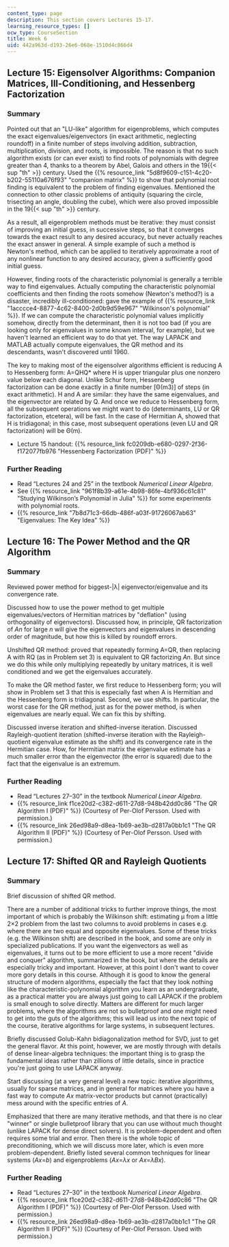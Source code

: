 ```yaml
---
content_type: page
description: This section covers Lectures 15-17.
learning_resource_types: []
ocw_type: CourseSection
title: Week 6
uid: 442a963d-d193-26e6-068e-1510d4c866d4
---
```


Lecture 15: Eigensolver Algorithms: Companion Matrices, Ill-Conditioning, and Hessenberg Factorization
------------------------------------------------------------------------------------------------------

### Summary

Pointed out that an "LU-like" algorithm for eigenproblems, which computes the exact eigenvalues/eigenvectors (in exact arithmetic, neglecting roundoff) in a finite number of steps involving addition, subtraction, multiplication, division, and roots, is impossible. The reason is that no such algorithm exists (or can ever exist) to find roots of polynomials with degree greater than 4, thanks to a theorem by Abel, Galois and others in the 19{{< sup "th" >}} century. Used the {{% resource_link "5d8f9609-c151-4c20-b202-55110a676f93" "companion matrix" %}} to show that polynomial root finding is equivalent to the problem of finding eigenvalues. Mentioned the connection to other classic problems of antiquity (squaring the circle, trisecting an angle, doubling the cube), which were also proved impossible in the 19{{< sup "th" >}} century.

As a result, all eigenproblem methods must be iterative: they must consist of improving an initial guess, in successive steps, so that it converges towards the exact result to any desired accuracy, but never actually reaches the exact answer in general. A simple example of such a method is Newton's method, which can be applied to iteratively approximate a root of any nonlinear function to any desired accuracy, given a sufficiently good initial guess.

However, finding roots of the characteristic polynomial is generally a terrible way to find eigenvalues. Actually computing the characteristic polynomial coefficients and then finding the roots somehow (Newton's method?) is a disaster, incredibly ill-conditioned: gave the example of {{% resource_link "1acccce4-8877-4c62-8400-2d0b9d59e967" "Wilkinson's polynomial" %}}. If we can compute the characteristic polynomial values implicitly somehow, directly from the determinant, then it is not too bad (if you are looking only for eigenvalues in some known interval, for example), but we haven't learned an efficient way to do that yet. The way LAPACK and MATLAB actually compute eigenvalues, the QR method and its descendants, wasn't discovered until 1960.

The key to making most of the eigensolver algorithms efficient is reducing A to Hessenberg form: A=QHQ\* where H is upper triangular plus one nonzero value below each diagonal. Unlike Schur form, Hessenberg factorization can be done exactly in a finite number \[Θ(m3)\] of steps (in exact arithmetic). H and A are similar: they have the same eigenvalues, and the eigenvector are related by Q. And once we reduce to Hessenberg form, all the subsequent operations we might want to do (determinants, LU or QR factorization, etcetera), will be fast. In the case of Hermitian A, showed that H is tridiagonal; in this case, most subsequent operations (even LU and QR factorization) will be Θ(m).

*   Lecture 15 handout: {{% resource_link fc0209db-e680-0297-2f36-f172077fb976 "Hessenberg Factorization (PDF)" %}}

### Further Reading

*   Read “Lectures 24 and 25” in the textbook _Numerical Linear Algebra_.
*   See {{% resource_link "961f8b39-a61e-4b98-86fe-4bf936c61c81" "Studying Wilkinson’s Polynomial in Julia" %}} for some experiments with polynomial roots.
*   {{% resource_link "7b8d71c3-66db-486f-a03f-91726067ab63" "Eigenvalues: The Key Idea" %}}

Lecture 16: The Power Method and the QR Algorithm
-------------------------------------------------

### Summary

Reviewed power method for biggest-|λ| eigenvector/eigenvalue and its convergence rate.

Discussed how to use the power method to get multiple eigenvalues/vectors of Hermitian matrices by "deflation" (using orthogonality of eigenvectors). Discussed how, in principle, QR factorization of _An_ for large _n_ will give the eigenvectors and eigenvalues in descending order of magnitude, but how this is killed by roundoff errors.

Unshifted QR method: proved that repeatedly forming A=QR, then replacing A with RQ (as in Problem set 3) is equivalent to QR factorizing _An_. But since we do this while only multiplying repeatedly by unitary matrices, it is well conditioned and we get the eigenvalues accurately.

To make the QR method faster, we first reduce to Hessenberg form; you will show in Problem set 3 that this is especially fast when A is Hermitian and the Hessenberg form is tridiagonal. Second, we use shifts. In particular, the worst case for the QR method, just as for the power method, is when eigenvalues are nearly equal. We can fix this by shifting.

Discussed inverse iteration and shifted-inverse iteration. Discussed Rayleigh-quotient iteration (shifted-inverse iteration with the Rayleigh-quotient eigenvalue estimate as the shift) and its convergence rate in the Hermitian case. How, for Hermitian matrix the eigenvalue estimate has a much smaller error than the eigenvector (the error is squared) due to the fact that the eigenvalue is an extremum.

### Further Reading

*   Read “Lectures 27–30” in the textbook _Numerical Linear Algebra_.
*   {{% resource_link f1ce20d2-c382-d611-27d8-948b42dd0c86 "The QR Algorithm I (PDF)" %}} (Courtesy of Per-Olof Persson. Used with permission.)
*   {{% resource_link 26ed98a9-d8ea-1b69-ae3b-d2817a0bb1c1 "The QR Algorithm II (PDF)" %}} (Courtesy of Per-Olof Persson. Used with permission.)

Lecture 17: Shifted QR and Rayleigh Quotients
---------------------------------------------

### Summary

Brief discussion of shifted QR method.

There are a number of additional tricks to further improve things, the most important of which is probably the Wilkinson shift: estimating μ from a little 2×2 problem from the last two columns to avoid problems in cases e.g. where there are two equal and opposite eigenvalues. Some of these tricks (e.g. the Wilkinson shift) are described in the book, and some are only in specialized publications. If you want the eigenvectors as well as eigenvalues, it turns out to be more efficient to use a more recent "divide and conquer" algorithm, summarized in the book, but where the details are especially tricky and important. However, at this point I don't want to cover more gory details in this course. Although it is good to know the general structure of modern algorithms, especially the fact that they look nothing like the characteristic-polynomial algorithm you learn as an undergraduate, as a practical matter you are always just going to call LAPACK if the problem is small enough to solve directly. Matters are different for much larger problems, where the algorithms are not so bulletproof and one might need to get into the guts of the algorithms; this will lead us into the next topic of the course, iterative algorithms for large systems, in subsequent lectures.

Briefly discussed Golub-Kahn bidiagonalization method for SVD, just to get the general flavor. At this point, however, we are mostly through with details of dense linear-algebra techniques: the important thing is to grasp the fundamental ideas rather than zillions of little details, since in practice you're just going to use LAPACK anyway.

Start discussing (at a very general level) a new topic: iterative algorithms, usually for sparse matrices, and in general for matrices where you have a fast way to compute _Ax_ matrix-vector products but cannot (practically) mess around with the specific entries of _A_.

Emphasized that there are many iterative methods, and that there is no clear "winner" or single bulletproof library that you can use without much thought (unlike LAPACK for dense direct solvers). It is problem-dependent and often requires some trial and error. Then there is the whole topic of preconditioning, which we will discuss more later, which is even more problem-dependent. Briefly listed several common techniques for linear systems (_Ax_\=_b_) and eigenproblems (_Ax_\=_λx_ or _Ax_\=_λBx_).

### Further Reading

*   Read “Lectures 27–30” in the textbook _Numerical Linear Algebra_.
*   {{% resource_link f1ce20d2-c382-d611-27d8-948b42dd0c86 "The QR Algorithm I (PDF)" %}} (Courtesy of Per-Olof Persson. Used with permission.)
*   {{% resource_link 26ed98a9-d8ea-1b69-ae3b-d2817a0bb1c1 "The QR Algorithm II (PDF)" %}} (Courtesy of Per-Olof Persson. Used with permission.)